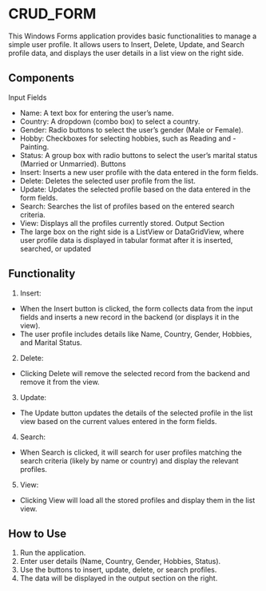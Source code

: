 
# CRUD_FORM
This Windows Forms application provides basic functionalities to manage a simple user profile. It allows users to Insert, Delete, Update, and Search profile data, and displays the user details in a list view on the right side.

## Components
Input Fields
- Name: A text box for entering the user’s name.
- Country: A dropdown (combo box) to select a country.
- Gender: Radio buttons to select the user’s gender (Male or Female).
- Hobby: Checkboxes for selecting hobbies, such as Reading and - Painting.
- Status: A group box with radio buttons to select the user’s marital status (Married or Unmarried).
Buttons
- Insert: Inserts a new user profile with the data entered in the form fields.
- Delete: Deletes the selected user profile from the list.
- Update: Updates the selected profile based on the data entered in the form fields.
- Search: Searches the list of profiles based on the entered search criteria.
- View: Displays all the profiles currently stored.
Output Section
- The large box on the right side is a ListView or DataGridView, where user profile data is displayed in tabular format after it is inserted, searched, or updated
## Functionality
1. Insert:

- When the Insert button is clicked, the form collects data from the input fields and inserts a new record in the backend (or displays it in the view).
- The user profile includes details like Name, Country, Gender, Hobbies, and Marital Status.
2. Delete:

- Clicking Delete will remove the selected record from the backend and remove it from the view.
3. Update:

- The Update button updates the details of the selected profile in the list view based on the current values entered in the form fields.
4. Search:

- When Search is clicked, it will search for user profiles matching the search criteria (likely by name or country) and display the relevant profiles.
5. View:

- Clicking View will load all the stored profiles and display them in the list view.
## How to Use
1. Run the application.
2. Enter user details (Name, Country, Gender, Hobbies, Status).
3. Use the buttons to insert, update, delete, or search profiles.
4. The data will be displayed in the output section on the right.